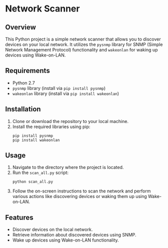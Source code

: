 # Network Scanner

## Overview
This Python project is a simple network scanner that allows you to discover devices on your local network.
It utilizes the `pysnmp` library for SNMP (Simple Network Management Protocol) functionality and `wakeonlan` for waking up devices using Wake-on-LAN.

## Requirements
- Python 2.7
- `pysnmp` library (install via `pip install pysnmp`)
- `wakeonlan` library (install via `pip install wakeonlan`)

## Installation
1. Clone or download the repository to your local machine.
2. Install the required libraries using pip:
    ```
    pip install pysnmp
    pip install wakeonlan
    ```

## Usage
1. Navigate to the directory where the project is located.
2. Run the `scan_all.py` script:
    ```
    python scan_all.py
    ```
3. Follow the on-screen instructions to scan the network and perform various actions like discovering devices or waking them up using Wake-on-LAN.

## Features
- Discover devices on the local network.
- Retrieve information about discovered devices using SNMP.
- Wake up devices using Wake-on-LAN functionality.
